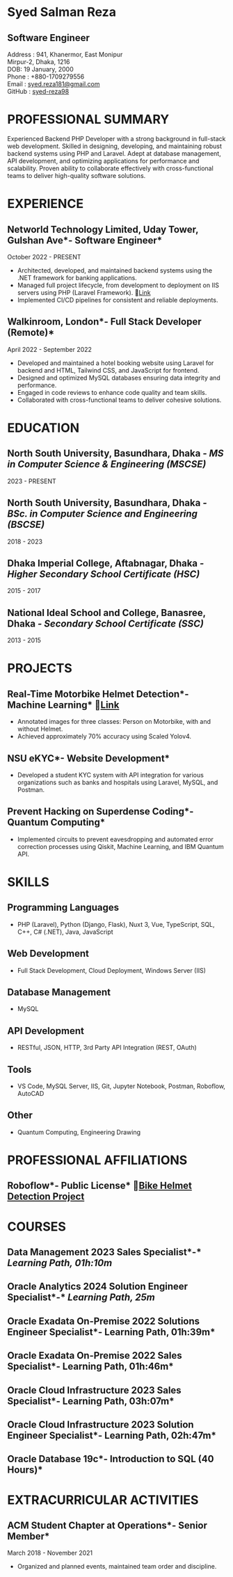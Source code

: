 # Syed Salman Reza

## Software Engineer

Address : 941, Khanermor, East Monipur  
Mirpur-2, Dhaka, 1216  
DOB: 19 January, 2000  
Phone : \+880-1709279556  
Email : [syed.reza181@gmail.com](mailto:syed.reza181@gmail.com)  
GitHub :  [syed-reza98](https://github.com/syed-reza98)

# **PROFESSIONAL SUMMARY**

Experienced Backend PHP Developer with a strong background in full-stack web development. Skilled in designing, developing, and maintaining robust backend systems using PHP and Laravel. Adept at database management, API development, and optimizing applications for performance and scalability. Proven ability to collaborate effectively with cross-functional teams to deliver high-quality software solutions. 

# **EXPERIENCE**

## **Networld Technology Limited, Uday Tower, Gulshan Ave***\- Software Engineer*

October 2022 \- PRESENT

* Architected, developed, and maintained backend systems using the .NET framework for banking applications.  
* Managed full project lifecycle, from development to deployment on IIS servers using PHP (Laravel Framework). **🔗**[Link](http://27.147.158.194)  
* Implemented CI/CD pipelines for consistent and reliable deployments.

## **Walkinroom, London***\- Full Stack Developer (Remote)*

April 2022  \- September 2022

* Developed and maintained a hotel booking website using Laravel for backend and HTML, Tailwind CSS, and JavaScript for frontend.  
* Designed and optimized MySQL databases ensuring data integrity and performance.  
* Engaged in code reviews to enhance code quality and team skills.  
* Collaborated with cross-functional teams to deliver cohesive solutions.

# **EDUCATION**

## **North South University, Basundhara, Dhaka** *\- MS in Computer Science & Engineering (MSCSE)*

2023 \- PRESENT

## **North South University, Basundhara, Dhaka** *\- BSc. in Computer Science and Engineering (BSCSE)*

2018 \- 2023

## **Dhaka Imperial College, Aftabnagar, Dhaka** *\- Higher Secondary School Certificate (HSC)*

2015 \- 2017

## **National Ideal School and College, Banasree, Dhaka** *\- Secondary School Certificate (SSC)*

2013 \- 2015

# **PROJECTS**

## **Real-Time Motorbike Helmet Detection***\- Machine Learning* **🔗**[Link](https://universe.roboflow.com/bike-helmets/bike-helmet-detection-2vdjo)

* Annotated images for three classes: Person on Motorbike, with and without Helmet.  
* Achieved approximately 70% accuracy using Scaled Yolov4.

## **NSU eKYC***\- Website Development*

* Developed a student KYC system with API integration for various organizations such as banks and hospitals using Laravel, MySQL, and Postman.

## **Prevent Hacking on Superdense Coding***\- Quantum Computing*

* Implemented circuits to prevent eavesdropping and automated error correction processes using Qiskit, Machine Learning, and IBM Quantum API.

# **SKILLS**

## **Programming Languages**

* PHP (Laravel), Python (Django, Flask), Nuxt 3, Vue, TypeScript, SQL, C++, C\# (.NET), Java, JavaScript

## **Web Development**

* Full Stack Development, Cloud Deployment, Windows Server (IIS)

## **Database Management**

* MySQL

## **API Development**

* RESTful, JSON, HTTP, 3rd Party API Integration (REST, OAuth)

## **Tools**

* VS Code, MySQL Server, IIS, Git, Jupyter Notebook, Postman, Roboflow, AutoCAD

## **Other**

* Quantum Computing, Engineering Drawing

# **PROFESSIONAL AFFILIATIONS**

## **Roboflow***\- Public License* **🔗**[Bike Helmet Detection Project](https://universe.roboflow.com/bike-helmets/bike-helmet-detection-2vdjo)

# **COURSES**

## **Data Management 2023 Sales Specialist***\-* *Learning Path, 01h:10m*

## **Oracle Analytics 2024 Solution Engineer Specialist***\-* *Learning Path, 25m*

## **Oracle Exadata On-Premise 2022 Solutions Engineer Specialist***\- Learning Path, 01h:39m*

## **Oracle Exadata On-Premise 2022 Sales Specialist***\- Learning Path, 01h:46m*

## **Oracle Cloud Infrastructure 2023 Sales Specialist***\- Learning Path, 03h:07m*

## **Oracle Cloud Infrastructure 2023 Solution Engineer Specialist***\- Learning Path, 02h:47m*

## **Oracle Database 19c***\- Introduction to SQL (40 Hours)*

# **EXTRACURRICULAR ACTIVITIES**

## **ACM Student Chapter at Operations***\- Senior Member*

March 2018 \- November 2021

* Organized and planned events, maintained team order and discipline.